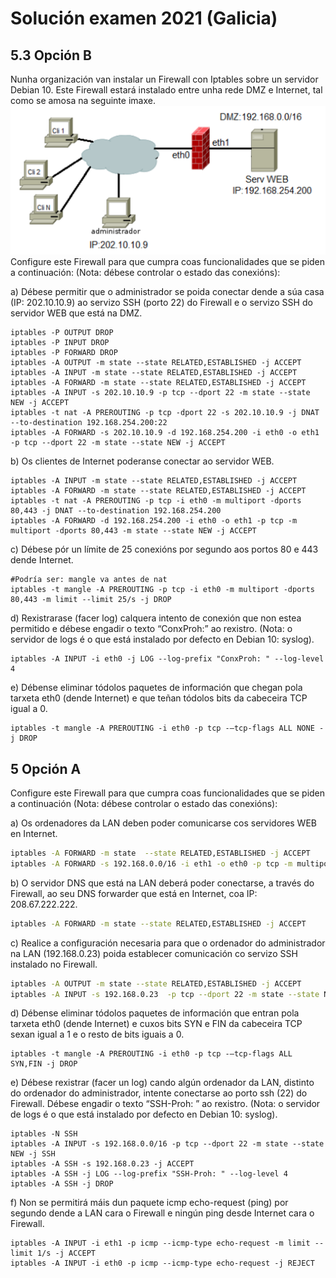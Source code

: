 # Solución examen 2021 (Galicia)

## 5.3 Opción B
Nunha organización van instalar un Firewall con Iptables sobre un servidor Debian 10. Este Firewall estará instalado entre unha rede DMZ e Internet, tal como se amosa na seguinte imaxe.
![Configuración red](opcionB_5.3.png)
Configure este Firewall para que cumpra coas funcionalidades que se piden a continuación: (Nota: débese controlar o estado das conexións):

a) Débese permitir que o administrador se poida conectar dende a súa casa (IP: 202.10.10.9) ao servizo SSH (porto 22) do Firewall e o servizo SSH do servidor WEB que está na DMZ.

```shell
iptables -P OUTPUT DROP
iptables -P INPUT DROP
iptables -P FORWARD DROP
iptables -A OUTPUT -m state --state RELATED,ESTABLISHED -j ACCEPT
iptables -A INPUT -m state --state RELATED,ESTABLISHED -j ACCEPT
iptables -A FORWARD -m state --state RELATED,ESTABLISHED -j ACCEPT
iptables -A INPUT -s 202.10.10.9 -p tcp --dport 22 -m state --state NEW -j ACCEPT
iptables -t nat -A PREROUTING -p tcp -dport 22 -s 202.10.10.9 -j DNAT --to-destination 192.168.254.200:22
iptables -A FORWARD -s 202.10.10.9 -d 192.168.254.200 -i eth0 -o eth1 -p tcp --dport 22 -m state --state NEW -j ACCEPT
```
b) Os clientes de Internet poderanse conectar ao servidor WEB.
```shell
iptables -A INPUT -m state --state RELATED,ESTABLISHED -j ACCEPT
iptables -A FORWARD -m state --state RELATED,ESTABLISHED -j ACCEPT
iptables -t nat -A PREROUTING -p tcp -i eth0 -m multiport -dports 80,443 -j DNAT --to-destination 192.168.254.200
iptables -A FORWARD -d 192.168.254.200 -i eth0 -o eth1 -p tcp -m multiport -dports 80,443 -m state --state NEW -j ACCEPT
```
c) Débese pór un límite de 25 conexións por segundo aos portos 80 e 443 dende Internet.
```shell
#Podría ser: mangle va antes de nat
iptables -t mangle -A PREROUTING -p tcp -i eth0 -m multiport -dports 80,443 -m limit --limit 25/s -j DROP
```
d) Rexistrarase (facer log) calquera intento de conexión que non estea permitido e débese engadir o texto “ConxProh:” ao rexistro. (Nota: o servidor de logs é o que está instalado por defecto en Debian 10: syslog).
```shell
iptables -A INPUT -i eth0 -j LOG --log-prefix "ConxProh: " --log-level 4
```
e) Débense eliminar tódolos paquetes de información que chegan pola tarxeta eth0 (dende Internet) e que teñan tódolos bits da cabeceira TCP igual a 0.
```shell
iptables -t mangle -A PREROUTING -i eth0 -p tcp -–tcp-flags ALL NONE -j DROP
```

## 5 Opción A

Configure este Firewall para que cumpra coas funcionalidades que se piden a continuación (Nota: débese controlar o estado das conexións):

a) Os ordenadores da LAN deben poder comunicarse cos servidores WEB en Internet.
```bash
iptables -A FORWARD -m state  --state RELATED,ESTABLISHED -j ACCEPT
iptables -A FORWARD -s 192.168.0.0/16 -i eth1 -o eth0 -p tcp -m multiport --dports 80,443 -m state --state NEW -j ACCEPT
```

b) O servidor DNS que está na LAN deberá poder conectarse, a través do Firewall, ao seu DNS forwarder
que está en Internet, coa IP: 208.67.222.222.
```bash
iptables -A FORWARD -m state --state RELATED,ESTABLISHED -j ACCEPT
```

c) Realice a configuración necesaria para que o ordenador do administrador na LAN (192.168.0.23)
poida establecer comunicación co servizo SSH instalado no Firewall.
```bash
iptables -A OUTPUT -m state --state RELATED,ESTABLISHED -j ACCEPT
iptables -A INPUT -s 192.168.0.23  -p tcp --dport 22 -m state --state NEW -j ACCEPT
```

d) Débense eliminar tódolos paquetes de información que entran pola tarxeta eth0 (dende Internet) e
cuxos bits SYN e FIN da cabeceira TCP sexan igual a 1 e o resto de bits iguais a 0.
```shell
iptables -t mangle -A PREROUTING -i eth0 -p tcp -–tcp-flags ALL SYN,FIN -j DROP
```

e) Débese rexistrar (facer un log) cando algún ordenador da LAN, distinto do ordenador do administrador, intente conectarse ao porto ssh (22) do Firewall. Débese engadir o texto “SSH-Proh: ” ao rexistro. (Nota: o servidor de logs é o que está instalado por defecto en Debian 10: syslog).
``` shell
iptables -N SSH
iptables -A INPUT -s 192.168.0.0/16 -p tcp --dport 22 -m state --state NEW -j SSH
iptables -A SSH -s 192.168.0.23 -j ACCEPT
iptables -A SSH -j LOG --log-prefix "SSH-Proh: " --log-level 4
iptables -A SSH -j DROP
```

f) Non se permitirá máis dun paquete icmp echo-request (ping) por segundo dende a LAN cara o Firewall e ningún ping desde Internet cara o Firewall.
``` shell
iptables -A INPUT -i eth1 -p icmp --icmp-type echo-request -m limit --limit 1/s -j ACCEPT
iptables -A INPUT -i eth0 -p icmp --icmp-type echo-request -j REJECT
```